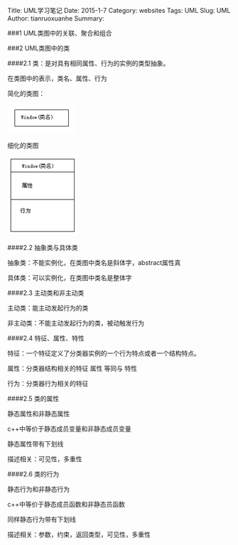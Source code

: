 Title: UML学习笔记
Date: 2015-1-7 
Category: websites 
Tags: UML
Slug: UML
Author: tianruoxuanhe
Summary:

###1 UML类图中的关联、聚合和组合



###2 UML类图中的类

####2.1 类：是对具有相同属性、行为的实例的类型抽象。

在类图中的表示，类名、属性、行为

简化的类图：

![class_simple](./uml_image/class_simple.png)

细化的类图

![class_clear](./uml_image/class_clear.png)

####2.2 抽象类与具体类

抽象类：不能实例化，在类图中类名是斜体字，abstract属性真

具体类：可以实例化，在类图中类名是整体字

####2.3 主动类和非主动类

主动类：能主动发起行为的类

非主动类：不能主动发起行为的类，被动触发行为

####2.4 特征、属性、特性

特征：一个特征定义了分类器实例的一个行为特点或者一个结构特点。

属性：分类器结构相关的特征
属性 等同与 特性

行为：分类器行为相关的特征

####2.5 类的属性

静态属性和非静态属性

c++中等价于静态成员变量和非静态成员变量

静态属性带有下划线

描述相关：可见性，多重性

####2.6 类的行为

静态行为和非静态行为

c++中等价于静态成员函数和非静态员函数

同样静态行为带有下划线

描述相关：参数，约束，返回类型，可见性，多重性


